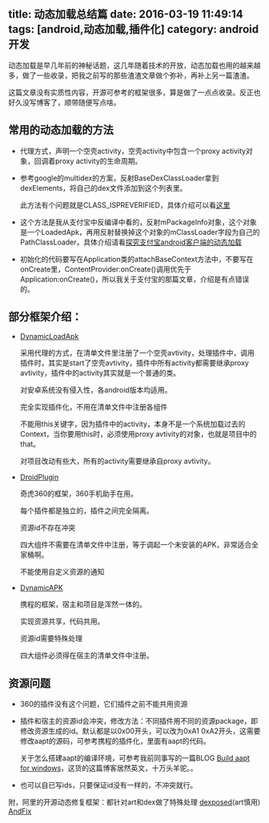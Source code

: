 title: 动态加载总结篇
date: 2016-03-19 11:49:14
tags: [android,动态加载,插件化]
category: android开发
---
动态加载是早几年前的神秘话题，这几年随着技术的开放，动态加载也用的越来越多，做了一些收录，把我之前写的那些渣渣文章做个弥补，再补上另一篇渣渣。

这篇文章没有实质性内容，开源可参考的框架很多，算是做了一点点收录。反正也好久没写博客了，顺带随便写点啥。


## 常用的动态加载的方法
* 代理方式，声明一个空壳activity，空壳activity中包含一个proxy activity对象，回调着proxy activity的生命周期。

* 参考google的multidex的方案，反射BaseDexClassLoader拿到dexElements，将自己的dex文件添加到这个列表里。

    此方法有个问题就是CLASS_ISPREVERIFIED，具体介绍可以看[这里](https://mp.weixin.qq.com/s?__biz=MzI1MTA1MzM2Nw==&mid=400118620&idx=1&sn=b4fdd5055731290eef12ad0d17f39d4a&scene=1&srcid=1106Imu9ZgwybID13e7y2nEi#wechat_redirect)

* 这个方法是我从支付宝中反编译中看的，反射mPackageInfo对象，这个对象是一个LoadedApk，再用反射替换掉这个对象的mClassLoader字段为自己的PathClassLoader，具体介绍请看[探究支付宝android客户端的动态加载](http://www.lephones.net/2014/09/29/alipay-dynamic_load/)

* 初始化的代码要写在Application类的attachBaseContext方法中，不要写在onCreate里，ContentProvider:onCreate()调用优先于Application:onCreate()，所以我关于支付宝的那篇文章，介绍是有点错误的。

<!-- more -->

## 部分框架介绍：

* [DynamicLoadApk](https://github.com/singwhatiwanna/dynamic-load-apk)

    采用代理的方式，在清单文件里注册了一个空壳avtivity，处理插件中，调用插件时，其实是start了空壳avtivity，插件中所有activity都需要继承proxy avtivity，插件中的activity其实就是一个普通的类。

    对安卓系统没有侵入性，各android版本均适用。

    完全实现插件化，不用在清单文件中注册各组件

    不能用this关键字，因为插件中的activity，本身不是一个系统加载过去的Context，当你要用this时，必须使用proxy avtivity的对象，也就是项目中的that。

    对项目改动有些大，所有的activity需要继承自proxy avtivity。


* [DroidPlugin](https://github.com/Qihoo360/DroidPlugin)

	奇虎360的框架，360手机助手在用。

    每个插件都是独立的，插件之间完全隔离。

    资源id不存在冲突

    四大组件不需要在清单文件中注册，等于调起一个未安装的APK，非常适合全家桶啊。

	不能使用自定义资源的通知

* [DynamicAPK](https://github.com/CtripMobile/DynamicAPK)

	携程的框架，宿主和项目是浑然一体的。

    实现资源共享，代码共用。

	资源id需要特殊处理

	四大组件必须得在宿主的清单文件中注册。

## 资源问题
* 360的插件没有这个问题，它们插件之前不能共用资源
* 插件和宿主的资源id会冲突，修改方法：不同插件用不同的资源package，即修改资源生成的id。默认都是以0x00开头，可以改为0xA1 0xA2开头，这需要修改aapt的源码，可参考携程的插件化，里面有aapt的代码。

	关于怎么搭建aapt的编译环境，可参考我前同事写的一篇BLOG [Build aapt for windows](http://blog.zanlabs.com/2015/09/04/build-aapt-for-windows/)，这货的这篇博客居然英文，十万头羊驼。。
* 也可以自已写ids，只要保证id没有一样的，不冲突就行。


附，阿里的开源动态修复框架：都针对art和dex做了特殊处理
[dexposed](https://github.com/alibaba/dexposed)(art慎用)
[AndFix](https://github.com/alibaba/AndFix)